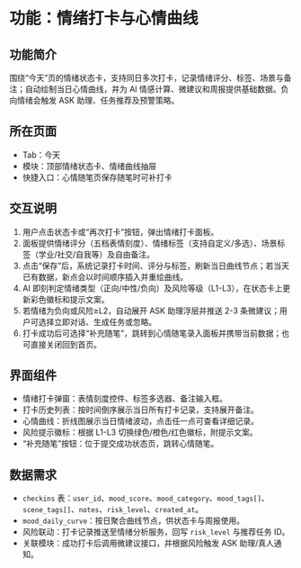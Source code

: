 ﻿# 功能：情绪打卡与心情曲线

## 功能简介
围绕“今天”页的情绪状态卡，支持同日多次打卡，记录情绪评分、标签、场景与备注；自动绘制当日心情曲线，并为 AI 情感计算、微建议和周报提供基础数据。负向情绪会触发 ASK 助理、任务推荐及预警策略。

## 所在页面
- Tab：今天
- 模块：顶部情绪状态卡、情绪曲线抽屉
- 快捷入口：心情随笔页保存随笔时可补打卡

## 交互说明
1. 用户点击状态卡或“再次打卡”按钮，弹出情绪打卡面板。
2. 面板提供情绪评分（五档表情刻度）、情绪标签（支持自定义/多选）、场景标签（学业/社交/自我等）及自由备注。
3. 点击“保存”后，系统记录打卡时间、评分与标签，刷新当日曲线节点；若当天已有数据，新点会以时间顺序插入并重绘曲线。
4. AI 即刻判定情绪类型（正向/中性/负向）及风险等级（L1-L3），在状态卡上更新彩色徽标和提示文案。
5. 若情绪为负向或风险≥L2，自动展开 ASK 助理浮层并推送 2-3 条微建议；用户可选择立即对话、生成任务或忽略。
6. 打卡成功后可选择“补充随笔”，跳转到心情随笔录入面板并携带当前数据；也可直接关闭回到首页。

## 界面组件
- 情绪打卡弹窗：表情刻度控件、标签多选器、备注输入框。
- 打卡历史列表：按时间倒序展示当日所有打卡记录，支持展开备注。
- 心情曲线：折线图展示当日情绪波动，点击任一点可查看详细记录。
- 风险提示徽标：根据 L1-L3 切换绿色/橙色/红色徽标，附提示文案。
- “补充随笔”按钮：位于提交成功状态页，跳转心情随笔。

## 数据需求
- `checkins` 表：`user_id`、`mood_score`、`mood_category`、`mood_tags[]`、`scene_tags[]`、`notes`、`risk_level`、`created_at`。
- `mood_daily_curve`：按日聚合曲线节点，供状态卡与周报使用。
- 风险联动：打卡记录推送至情绪分析服务，回写 `risk_level` 与推荐任务 ID。
- 关联模块：成功打卡后调用微建议接口，并根据风险触发 ASK 助理/真人通知。
